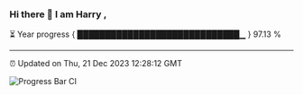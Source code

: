 ### Hi there 👋 I am Harry , 

⏳ Year progress { █████████████████████████████▁ } 97.13 %

---

⏰ Updated on Thu, 21 Dec 2023 12:28:12 GMT

![Progress Bar CI](https://github.com/duykhang68/duykhang68/workflows/Progress%20Bar%20CI/badge.svg)
